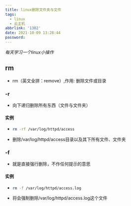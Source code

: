 ```yaml
---
title: linux删除文件夹与文件
tags:
  - linux
  - 云主机
abbrlink: '1302'
date: 2021-10-09 13:28:44
password:
---
```




*每天学习一个linux小操作*





## rm



* rm（英文全拼：remove）,作用: 删除文件或目录



### -r

* 向下递归删除所有东西（文件与文件夹）



#### 实例



* ~~~bash
  rm -rf /var/log/httpd/access
  ~~~

* 删除/var/log/httpd/access目录以及其下所有文件、文件夹





### -f

* 就是直接强行删除，不作任何提示的意思



#### 实例

* ~~~bash
  rm -f /var/log/httpd/access.log
  ~~~

* 将会强制删除/var/log/httpd/access.log这个文件



